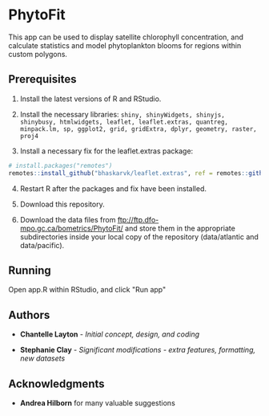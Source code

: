# PhytoFit

This app can be used to display satellite chlorophyll concentration, and calculate statistics and model phytoplankton blooms for regions within custom polygons.

## Prerequisites

1. Install the latest versions of R and RStudio.

2. Install the necessary libraries:
`shiny, shinyWidgets, shinyjs, shinybusy, htmlwidgets, leaflet, leaflet.extras, quantreg, minpack.lm, sp, ggplot2, grid, gridExtra, dplyr, geometry, raster, proj4`

3. Install a necessary fix for the leaflet.extras package:
``` r
# install.packages("remotes")
remotes::install_github("bhaskarvk/leaflet.extras", ref = remotes::github_pull("184"))
```

4. Restart R after the packages and fix have been installed.

5. Download this repository.

6. Download the data files from ftp://ftp.dfo-mpo.gc.ca/bometrics/PhytoFit/ and store them in the appropriate subdirectories inside your local copy of the repository (data/atlantic and data/pacific).


## Running

Open app.R within RStudio, and click "Run app"


## Authors

* **Chantelle Layton** - *Initial concept, design, and coding*

* **Stephanie Clay** - *Significant modifications - extra features, formatting, new datasets*

## Acknowledgments

* **Andrea Hilborn** for many valuable suggestions
